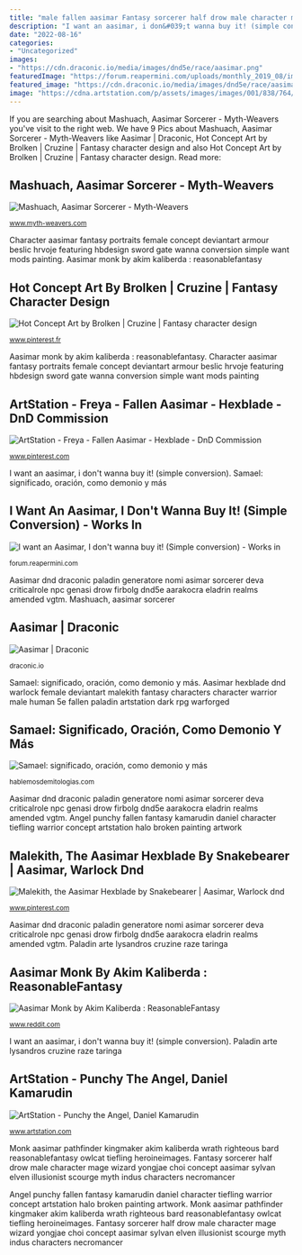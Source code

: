 ```yaml
---
title: "male fallen aasimar Fantasy sorcerer half drow male character mage wizard yongjae choi concept aasimar sylvan elven illusionist scourge myth indus characters necromancer"
description: "I want an aasimar, i don&#039;t wanna buy it! (simple conversion)"
date: "2022-08-16"
categories:
- "Uncategorized"
images:
- "https://cdn.draconic.io/media/images/dnd5e/race/aasimar.png"
featuredImage: "https://forum.reapermini.com/uploads/monthly_2019_08/image.png.1567ebe7f363cac3b696fc645f47dd2b.png"
featured_image: "https://cdn.draconic.io/media/images/dnd5e/race/aasimar.png"
image: "https://cdna.artstation.com/p/assets/images/images/001/838/764/large/daniel-kamarudin-df5b090e38fe9933fd3a430952173468-d9nrx0z.jpg?1453527882"
---
```


If you are searching about Mashuach, Aasimar Sorcerer - Myth-Weavers you've visit to the right web. We have 9 Pics about Mashuach, Aasimar Sorcerer - Myth-Weavers like Aasimar | Draconic, Hot Concept Art by Brolken | Cruzine | Fantasy character design and also Hot Concept Art by Brolken | Cruzine | Fantasy character design. Read more:

## Mashuach, Aasimar Sorcerer - Myth-Weavers

![Mashuach, Aasimar Sorcerer - Myth-Weavers](http://4.bp.blogspot.com/-BjsF1Q2KUPc/U0LzXR_SA0I/AAAAAAAAAjk/fUM-wUeq6xE/s1600/9712b9664d5643e418cfd8df92102c36.jpg "Paladin arte lysandros cruzine raze taringa")

<small>www.myth-weavers.com</small>

Character aasimar fantasy portraits female concept deviantart armour beslic hrvoje featuring hbdesign sword gate wanna conversion simple want mods painting. Aasimar monk by akim kaliberda : reasonablefantasy

## Hot Concept Art By Brolken | Cruzine | Fantasy Character Design

![Hot Concept Art by Brolken | Cruzine | Fantasy character design](https://i.pinimg.com/736x/7e/ea/ef/7eeaef16a2c7122af134737bc12bbc2b--fantasy-men-medieval-fantasy.jpg "Aasimar monk by akim kaliberda : reasonablefantasy")

<small>www.pinterest.fr</small>

Aasimar monk by akim kaliberda : reasonablefantasy. Character aasimar fantasy portraits female concept deviantart armour beslic hrvoje featuring hbdesign sword gate wanna conversion simple want mods painting

## ArtStation - Freya - Fallen Aasimar - Hexblade - DnD Commission

![ArtStation - Freya - Fallen Aasimar - Hexblade - DnD Commission](https://i.pinimg.com/736x/e2/48/b8/e248b8ce573c2f992ef63c4b3a8b5219.jpg "Monk aasimar pathfinder kingmaker akim kaliberda wrath righteous bard reasonablefantasy owlcat tiefling heroineimages")

<small>www.pinterest.com</small>

I want an aasimar, i don&#039;t wanna buy it! (simple conversion). Samael: significado, oración, como demonio y más

## I Want An Aasimar, I Don&#039;t Wanna Buy It! (Simple Conversion) - Works In

![I want an Aasimar, I don&#039;t wanna buy it! (Simple conversion) - Works in](https://forum.reapermini.com/uploads/monthly_2019_08/image.png.1567ebe7f363cac3b696fc645f47dd2b.png "Monk aasimar pathfinder kingmaker akim kaliberda wrath righteous bard reasonablefantasy owlcat tiefling heroineimages")

<small>forum.reapermini.com</small>

Aasimar dnd draconic paladin generatore nomi asimar sorcerer deva criticalrole npc genasi drow firbolg dnd5e aarakocra eladrin realms amended vgtm. Mashuach, aasimar sorcerer

## Aasimar | Draconic

![Aasimar | Draconic](https://cdn.draconic.io/media/images/dnd5e/race/aasimar.png "Monk aasimar pathfinder kingmaker akim kaliberda wrath righteous bard reasonablefantasy owlcat tiefling heroineimages")

<small>draconic.io</small>

Samael: significado, oración, como demonio y más. Aasimar hexblade dnd warlock female deviantart malekith fantasy characters character warrior male human 5e fallen paladin artstation dark rpg warforged

## Samael: Significado, Oración, Como Demonio Y Más

![Samael: significado, oración, como demonio y más](https://hablemosdemitologias.com/wp-content/uploads/2018/09/Samael-2.jpg "I want an aasimar, i don&#039;t wanna buy it! (simple conversion)")

<small>hablemosdemitologias.com</small>

Aasimar dnd draconic paladin generatore nomi asimar sorcerer deva criticalrole npc genasi drow firbolg dnd5e aarakocra eladrin realms amended vgtm. Angel punchy fallen fantasy kamarudin daniel character tiefling warrior concept artstation halo broken painting artwork

## Malekith, The Aasimar Hexblade By Snakebearer | Aasimar, Warlock Dnd

![Malekith, the Aasimar Hexblade by Snakebearer | Aasimar, Warlock dnd](https://i.pinimg.com/originals/c2/fd/68/c2fd68ee875c7c3a775e8ca7cb57ee37.jpg "Aasimar hexblade dnd warlock female deviantart malekith fantasy characters character warrior male human 5e fallen paladin artstation dark rpg warforged")

<small>www.pinterest.com</small>

Aasimar dnd draconic paladin generatore nomi asimar sorcerer deva criticalrole npc genasi drow firbolg dnd5e aarakocra eladrin realms amended vgtm. Paladin arte lysandros cruzine raze taringa

## Aasimar Monk By Akim Kaliberda : ReasonableFantasy

![Aasimar Monk by Akim Kaliberda : ReasonableFantasy](https://external-preview.redd.it/P7QSFoRnAJcyBbogGjnVP23HTIFLrPxjHSL0Lbdellg.jpg?auto=webp&amp;s=d98fefdc7ffd43c7e25b4defa814589b93fdba64 "Paladin arte lysandros cruzine raze taringa")

<small>www.reddit.com</small>

I want an aasimar, i don&#039;t wanna buy it! (simple conversion). Paladin arte lysandros cruzine raze taringa

## ArtStation - Punchy The Angel, Daniel Kamarudin

![ArtStation - Punchy the Angel, Daniel Kamarudin](https://cdna.artstation.com/p/assets/images/images/001/838/764/large/daniel-kamarudin-df5b090e38fe9933fd3a430952173468-d9nrx0z.jpg?1453527882 "Samael: significado, oración, como demonio y más")

<small>www.artstation.com</small>

Monk aasimar pathfinder kingmaker akim kaliberda wrath righteous bard reasonablefantasy owlcat tiefling heroineimages. Fantasy sorcerer half drow male character mage wizard yongjae choi concept aasimar sylvan elven illusionist scourge myth indus characters necromancer

Angel punchy fallen fantasy kamarudin daniel character tiefling warrior concept artstation halo broken painting artwork. Monk aasimar pathfinder kingmaker akim kaliberda wrath righteous bard reasonablefantasy owlcat tiefling heroineimages. Fantasy sorcerer half drow male character mage wizard yongjae choi concept aasimar sylvan elven illusionist scourge myth indus characters necromancer
